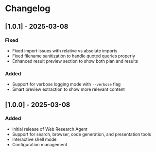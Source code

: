 # Changelog

## [1.0.1] - 2025-03-08

### Fixed
- Fixed import issues with relative vs absolute imports
- Fixed filename sanitization to handle quoted queries properly
- Enhanced result preview section to show both plan and results

### Added
- Support for verbose logging mode with `--verbose` flag
- Smart preview extraction to show more relevant content

## [1.0.0] - 2025-03-08

### Added
- Initial release of Web Research Agent
- Support for search, browser, code generation, and presentation tools
- Interactive shell mode
- Configuration management
